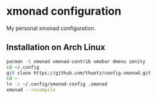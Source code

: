 xmonad configuration
====================
My personal xmonad configuration.

Installation on Arch Linux
--------------------------
```sh
pacman -S xmonad xmonad-contrib xmobar dmenu zenity
cd ~/.config
git clone https://github.com/thuetz/config-xmonad.git
cd ~
ln -s ~/.config/xmonad-config .xmonad
xmonad --recompile
```
